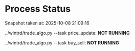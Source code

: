 # Process Status

Snapshot taken at: 2025-10-08 21:09:16

../wintrd/trade_algo.py --task price_update: **NOT RUNNING**

../wintrd/trade_algo.py --task buy_sell: **NOT RUNNING**

